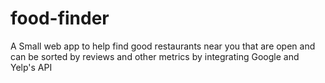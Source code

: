 # food-finder

A Small web app to help find good restaurants near you that are open and can be sorted by reviews and other metrics by integrating Google and Yelp's API